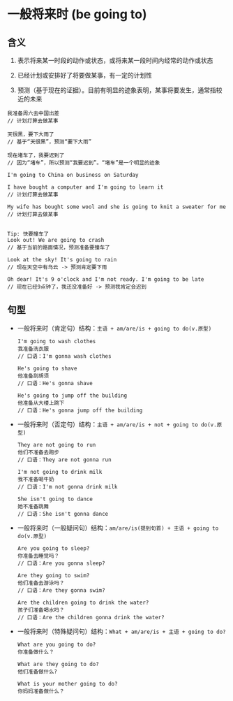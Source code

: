 # 一般将来时 (be going to)

## 含义

1. 表示将来某一时段的动作或状态，或将来某一段时间内经常的动作或状态

2. 已经计划或安排好了将要做某事，有一定的计划性

3. 预测（基于现在的证据）。目前有明显的迹象表明，某事将要发生，通常指较近的未来

```
我准备周六去中国出差
// 计划打算去做某事

天很黑，要下大雨了
// 基于“天很黑”，预测“要下大雨”

现在堵车了，我要迟到了
// 因为“堵车”，所以预测“我要迟到”。“堵车”是一个明显的迹象
```

```
I'm going to China on business on Saturday

I have bought a computer and I'm going to learn it
// 计划打算去做某事

My wife has bought some wool and she is going to knit a sweater for me
// 计划打算去做某事


Tip: 快要撞车了
Look out! We are going to crash
// 基于当前的路面情况，预测准备要撞车了

Look at the sky! It's going to rain
// 现在天空中有乌云 -> 预测肯定要下雨

Oh dear! It's 9 o'clock and I'm not ready. I'm going to be late
// 现在已经9点钟了，我还没准备好 -> 预测我肯定会迟到
```

## 句型

- 一般将来时（肯定句）结构：`主语 + am/are/is + going to do(v.原型)`

  ```
  I'm going to wash clothes
  我准备洗衣服
  // 口语：I'm gonna wash clothes

  He's going to shave
  他准备刮胡须
  // 口语：He's gonna shave

  He's going to jump off the building
  他准备从大楼上跳下
  // 口语：He's gonna jump off the building
  ```

- 一般将来时（否定句）结构：`主语 + am/are/is + not + going to do(v.原型)`

  ```
  They are not going to run
  他们不准备去跑步
  // 口语：They are not gonna run

  I'm not going to drink milk
  我不准备喝牛奶
  // 口语：I'm not gonna drink milk

  She isn't going to dance
  她不准备跳舞
  // 口语：She isn't gonna dance
  ```

- 一般将来时（一般疑问句）结构：`am/are/is(提到句首) + 主语 + going to do(v.原型)`

  ```
  Are you going to sleep?
  你准备去睡觉吗？
  // 口语：Are you gonna sleep?

  Are they going to swim?
  他们准备去游泳吗？
  // 口语：Are they gonna swim?

  Are the children going to drink the water?
  孩子们准备喝水吗？
  // 口语：Are the children gonna drink the water?
  ```

- 一般将来时（特殊疑问句）结构：`What + am/are/is + 主语 + going to do?`

  ```
  What are you going to do?
  你准备做什么？

  What are they going to do?
  他们准备做什么?

  What is your mother going to do?
  你妈妈准备做什么？
  ```
